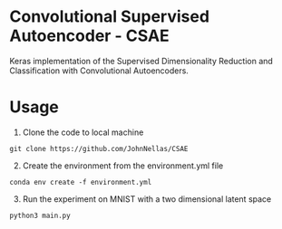 # Convolutional Supervised Autoencoder - CSAE
Keras implementation of the Supervised Dimensionality Reduction and Classification with Convolutional Autoencoders.

# Usage
1. Clone the code to local machine
```
git clone https://github.com/JohnNellas/CSAE
```
2. Create the environment from the environment.yml file
```
conda env create -f environment.yml
```
3. Run the experiment on MNIST with a two dimensional latent space
```
python3 main.py
```
